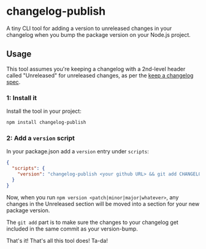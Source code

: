 # changelog-publish

A tiny CLI tool for adding a version to unreleased changes in your changelog
when you bump the package version on your Node.js project.

## Usage

This tool assumes you're keeping a changelog with a 2nd-level header called
"Unreleased" for unreleased changes, as per the
[keep a changelog spec](https://keepachangelog.com/en/1.0.0/).

### 1: Install it

Install the tool in your project:

```sh
npm install changelog-publish
```

### 2: Add a `version` script

In your package.json add a `version` entry under `scripts`:

```json
{
  "scripts": {
    "version": "changelog-publish <your github URL> && git add CHANGELOG.md"
  }
}
```

Now, when you run `npm version <patch|minor|major|whatever>`, any changes in the
Unreleased section will be moved into a section for your new package version.

The `git add` part is to make sure the changes to your changelog get included in
the same commit as your version-bump.

That's it! That's all this tool does! Ta-da!
